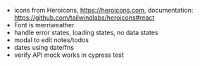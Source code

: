 - icons from Heroicons, https://heroicons.com, documentation: https://github.com/tailwindlabs/heroicons#react
- Font is merriweather
- handle error states, loading states, no data states
- modal to edit notes/todos
- dates using date/fns
- verify API mock works in cypress test
